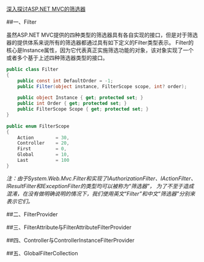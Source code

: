 ﻿[深入探讨ASP.NET MVC的筛选器 ](http://www.cnblogs.com/artech/archive/2012/07/02/filter.html)

##一、Filter

虽然ASP.NET MVC提供的四种类型的筛选器具有各自实现的接口，但是对于筛选器的提供体系来说所有的筛选器都通过具有如下定义的Filter类型表示。
Filter的核心是Instance属性，因为它代表真正实施筛选功能的对象，该对象实现了一个或者多个基于上述四种筛选器类型的接口。

``` C#
public class Filter
{    
    public const int DefaultOrder = -1;   
    public Filter(object instance, FilterScope scope, int? order);
    
    public object Instance { get; protected set; }
    public int Order { get; protected set; }
    public FilterScope Scope { get; protected set; }
}
  
public enum FilterScope
{
    Action        = 30,
    Controller    = 20,
    First         = 0,
    Global        = 10,
    Last          = 100
}
```

*注：由于System.Web.Mvc.Filter和实现了IAuthorizationFilter、IActionFilter、IResultFilter和IExceptionFilter的类型均可以被称为“筛选器”，
为了不至于造成混淆，在没有做明确说明的情况下，我们使用英文“Filter”和中文“筛选器”分别来表示它们。*



##二、FilterProvider


##三、FilterAttribute与FilterAttributeFilterProvider

##四、Controller与ControllerInstanceFilterProvider

##五、GlobalFilterCollection

